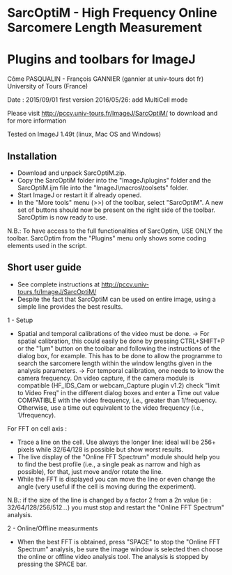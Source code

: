 # SarcOptiM - High Frequency Online Sarcomere Length Measurement
Plugins and toolbars for ImageJ 
===============================
Côme PASQUALIN - François GANNIER (gannier at univ-tours dot fr) 
University of Tours (France)

Date : 2015/09/01 first version
2016/05/26: add MultiCell mode

Please visit http://pccv.univ-tours.fr/ImageJ/SarcOptiM/ to download and for more information

Tested on ImageJ 1.49t (linux, Mac OS and Windows)

Installation
------------
 - Download and unpack SarcOptiM.zip. 
 - Copy the SarcOptiM folder into the "ImageJ\plugins" folder and the SarcOptiM.ijm file into the "ImageJ\macros\toolsets" folder. 
 - Start ImageJ or restart it if already opened. 
 - In the "More tools" menu (>>) of the toolbar, select "SarcOptiM". A new set of buttons should now be present on the right side of the toolbar. SarcOptim is now ready to use. 
 
 N.B.: To have access to the full functionalities of SarcOptim, USE ONLY the toolbar. SarcOptim from the "Plugins" menu only shows some coding elements used in the script.
 
 
Short user guide
-----------------
 - See complete instructions at http://pccv.univ-tours.fr/ImageJ/SarcOptiM/
 - Despite the fact that SarcOptiM can be used on entire image, using a simple line provides the best results.

1 - Setup
 - Spatial and temporal calibrations of the video must be done. 
 -> For spatial calibration, this could easily be done by pressing CTRL+SHIFT+P or the "1µm" button on the toolbar and following the instructions of the dialog box, for example. This has to be done to allow the programme to search the sarcomere length within the window lengths given in the analysis parameters. 
 -> For temporal calibration, one needs to know the camera frequency. On video capture, if the camera module is compatible (HF_IDS_Cam or webcam_Capture plugin v1.2) check "limit to Video Freq" in the different dialog boxes and enter a Time out value COMPATIBLE with the video frequency, i.e., greater than 1/frequency. Otherwise, use a time out equivalent to the video frequency (i.e., 1/frequency).

 For FFT on cell axis :
 - Trace a line on the cell. Use always the longer line: ideal will be 256+ pixels while 32/64/128 is possible but show worst results.
 - The live display of the "Online FFT Spectrum" module should help you to find the best profile (i.e., a single peak as narrow and high as possible), for that, just move and/or rotate the line.
  - While the FFT is displayed you can move the line or even change the angle (very useful if the cell is moving during the experiment).
 
N.B.: if the size of the line is changed by a factor 2 from a 2n value (ie : 32/64/128/256/512...) you must stop and restart the "Online FFT Spectrum" analysis.

2 - Online/Offline measurments
 - When the best FFT is obtained, press "SPACE" to stop the "Online FFT Spectrum" analysis,  be sure the image window is selected then choose the online or offline video analysis tool. 
 The analysis is stopped by pressing the SPACE bar. 
 
